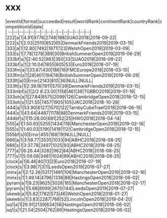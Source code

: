 # xxx


|eventId|format|succeeded|result|worldRank|continentRank|countryRank|competitionId|date|  
|	--|--|--|--|--|--|--|--|--|--|--|--|--|--|--|  
|222|a|1|4.91|9776|2748|188|SUAO2018|2018-09-22|  
|222|s|1|2.03|2510|852|65|DenmarkFriends2019|2019-03-15|  
|333|a|1|12.80|7492|1871|123|WelshOpen2019|2019-03-09|  
|333|s|1|7.78|1278|389|30|BritishSummerOpen2019|2019-06-29|  
|333bf|a|1|2:40.52|983|350|33|SUAO2018|2018-09-22|  
|333bf|s|1|2:10.04|1855|605|53|Euro2018|2018-07-19|  
|333fm|a|1|33.67|430|186|18|FMCEurope2018|2018-03-10|  
|333fm|s|1|28|401|194|18|BritishSummerOpen2019|2019-06-29|  
|333ft|a|0|Error|2143|810|36|NULL|NULL|  
|333ft|s|1|2:39.16|1911|570|39|DenmarkFriends2019|2019-03-15|  
|333mbf|s|1|2/2 8:23.00|1158|461|39|TGBBO2019|2019-01-19|  
|333oh|a|1|27.84|8575|2099|126|CambridgeOpen2018|2018-12-15|  
|333oh|s|1|21.55|7457|1905|105|UKC2018|2018-10-26|  
|444|a|1|53.90|6127|1570|122|TarnbyCubeTraef2018|2018-06-15|  
|444|s|1|43.64|4487|1178|88|DenmarkFriends2019|2019-03-15|  
|444bf|s|1|15:28.00|681|252|25|HWO2018|2018-04-14|  
|555|a|1|1:50.93|5255|1434|118|ManchesterOpen2019|2019-02-16|  
|555|s|1|1:40.03|5190|1419|112|CambridgeOpen2018|2018-12-15|  
|555bf|s|0|Error|455|168|19|NULL|NULL|  
|666|a|1|3:59.77|3535|1033|94|ABHC2018|2018-08-25|  
|666|s|1|3:37.78|3497|1025|93|ABHC2018|2018-08-25|  
|777|a|1|6:26.44|3282|962|84|ABHC2018|2018-08-25|  
|777|s|1|5:59.08|3481|1024|89|ABHC2018|2018-08-25|  
|clock|a|1|6.46|40|13|2|Euro2018|2018-07-19|  
|clock|s|1|3.98|7|3|1|LeedsOpen2019|2019-07-27|  
|minx|a|1|2:12.26|5317|1491|106|ManchesterOpen2019|2019-02-16|  
|minx|s|1|1:49.14|4796|1336|88|HastingsOpen2018|2018-06-02|  
|pyram|a|1|9.23|9625|3028|165|ManchesterOpen2018|2018-02-17|  
|pyram|s|1|5.68|8099|2670|144|LeedsOpen2019|2019-07-27|  
|skewb|a|1|5.82|1782|573|46|WelshOpen2018|2018-01-27|  
|skewb|s|1|3.83|2287|768|52|LincolnOpen2019|2019-04-20|  
|sq1|a|1|26.91|2139|634|56|HastingsOpen2018|2018-06-02|  
|sq1|s|1|21.54|2504|762|66|HastingsOpen2018|2018-06-02|  
